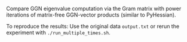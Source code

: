 Compare GGN eigenvalue computation via the Gram matrix with power iterations of
matrix-free GGN-vector products (similar to PyHessian).

To reproduce the results:
Use the original data `output.txt` or rerun the experiment with 
`./run_multiple_times.sh`. 
